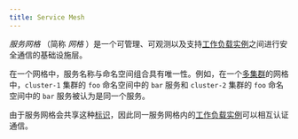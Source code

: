 ```yaml
---
title: Service Mesh
---
```

*服务网格* （简称 *网格* ）是一个可管理、可观测以及支持[工作负载实例](/zh/docs/reference/glossary/#workload-instance)之间进行安全通信的基础设施层。

在一个网格中，服务名称与命名空间组合具有唯一性。例如，在一个[多集群](/zh/docs/reference/glossary/#multicluster)的网格中，`cluster-1` 集群的 `foo` 命名空间中的 `bar` 服务和 `cluster-2` 集群的 `foo` 命名空间中的 `bar` 服务被认为是同一个服务。

由于服务网格会共享这种[标识](/zh/docs/reference/glossary/#identity)，因此同一服务网格内的[工作负载实例](/zh/docs/reference/glossary/#workload-instance)可以相互认证通信。

